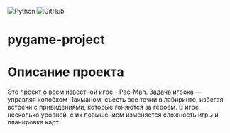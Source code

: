 ![Python](https://img.shields.io/badge/python-3670A0?style=for-the-badge&logo=python&logoColor=ffdd54) ![GitHub](https://img.shields.io/badge/github-%23121011.svg?style=for-the-badge&logo=github&logoColor=white)

# pygame-project

# Описание проекта
Это проект о всем известной игре - Pac-Man. Задача игрока — управляя колобком Пакманом, съесть все точки в лабиринте, избегая встречи с привидениями, которые гоняются за героем. В игре несколько уровней, с их повышением изменяется сложность игры и планировка карт.
